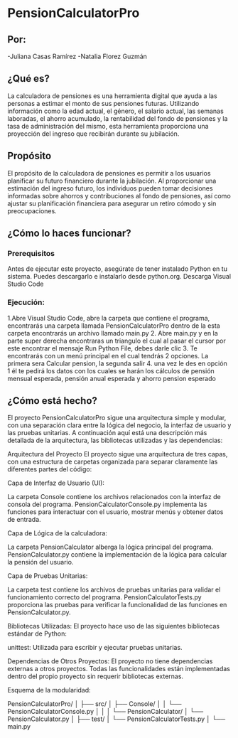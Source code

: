 

# PensionCalculatorPro

## Por:
-Juliana Casas Ramírez
-Natalia Florez Guzmán

## ¿Qué es?

La calculadora de pensiones es una herramienta digital que ayuda a las personas a estimar el monto de sus pensiones futuras. Utilizando información como la edad actual, el género, el salario actual, las semanas laboradas, el ahorro acumulado, la rentabilidad del fondo de pensiones y la tasa de administración del mismo, esta herramienta proporciona una proyección del ingreso que recibirán durante su jubilación.

## Propósito
El propósito de la calculadora de pensiones es permitir a los usuarios planificar su futuro financiero durante la jubilación. Al proporcionar una estimación del ingreso futuro, los individuos pueden tomar decisiones informadas sobre ahorros y contribuciones al fondo de pensiones, así como ajustar su planificación financiera para asegurar un retiro cómodo y sin preocupaciones.

## ¿Cómo lo haces funcionar?

### Prerequisitos

Antes de ejecutar este proyecto, asegúrate de tener instalado Python en tu sistema. Puedes descargarlo e instalarlo desde python.org.
Descarga Visual Studio Code
### Ejecución:

1.Abre Visual Studio Code, abre la carpeta que contiene el programa, encontrarás una carpeta llamada PensionCalculatorPro dentro de la esta carpeta encontrarás un archivo llamado main.py
2. Abre  main.py y en la parte super derecha encontraras un triangulo el cual al pasar el cursor por este encontrar el mensaje Run Python File, debes darle clic
3. ⁠Te encontrarás con un menú principal en el cual tendrás 2 opciones. La primera sera Calcular pension, la segunda salir
4. ⁠una vez le des en opción 1 él te pedirá los datos con los cuales se harán los cálculos de pensión mensual esperada, pensión anual esperada y ahorro pension esperado

## ¿Cómo está hecho?

El proyecto PensionCalculatorPro sigue una arquitectura simple y modular, con una separación clara entre la lógica del negocio, la interfaz de usuario y las pruebas unitarias. A continuación aquí está una descripción más detallada de la arquitectura, las bibliotecas utilizadas y las dependencias:

Arquitectura del Proyecto
El proyecto sigue una arquitectura de tres capas, con una estructura de carpetas organizada para separar claramente las diferentes partes del código:

Capa de Interfaz de Usuario (UI):

La carpeta Console contiene los archivos relacionados con la interfaz de consola del programa.
PensionCalculatorConsole.py implementa las funciones para interactuar con el usuario, mostrar menús y obtener datos de entrada.

Capa de Lógica de la calculadora:

La carpeta PensionCalculator alberga la lógica principal del programa.
PensionCalculator.py contiene la implementación de la lógica para calcular la pensión del usuario.

Capa de Pruebas Unitarias:

La carpeta test contiene los archivos de pruebas unitarias para validar el funcionamiento correcto del programa.
PensionCalculatorTests.py proporciona las pruebas para verificar la funcionalidad de las funciones en PensionCalculator.py.

Bibliotecas Utilizadas:
El proyecto hace uso de las siguientes bibliotecas estándar de Python:

unittest: Utilizada para escribir y ejecutar pruebas unitarias.

Dependencias de Otros Proyectos:
El proyecto no tiene dependencias externas a otros proyectos. Todas las funcionalidades están implementadas dentro del propio proyecto sin requerir bibliotecas externas.

Esquema de la modularidad:

PensionCalculatorPro/
│
├── src/
│   ├── Console/
│   │   └── PensionCalculatorConsole.py
│   │
│   └── PensionCalculator/
│       └── PensionCalculator.py
│
├── test/
│   └── PensionCalculatorTests.py
│
└── main.py




#
